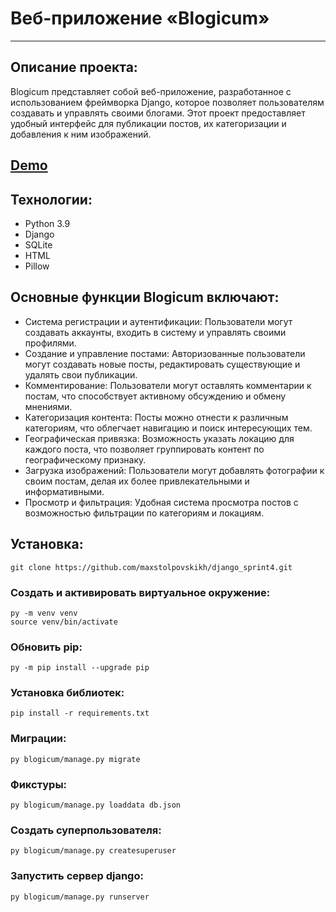 # Веб-приложение «Blogicum»

---

## Описание проекта:
Blogicum представляет собой веб-приложение, разработанное с использованием фреймворка Django, которое позволяет пользователям создавать и управлять своими блогами. Этот проект предоставляет удобный интерфейс для публикации постов, их категоризации и добавления к ним изображений.

## [Demo](https://maxstolpovskikh.pythonanywhere.com/)

## Технологии:
- Python 3.9
- Django
- SQLite
- HTML
- Pillow

## Основные функции Blogicum включают:

- Система регистрации и аутентификации: Пользователи могут создавать аккаунты, входить в систему и управлять своими профилями.
- Создание и управление постами: Авторизованные пользователи могут создавать новые посты, редактировать существующие и удалять свои публикации.
- Комментирование: Пользователи могут оставлять комментарии к постам, что способствует активному обсуждению и обмену мнениями.
- Категоризация контента: Посты можно отнести к различным категориям, что облегчает навигацию и поиск интересующих тем.
- Географическая привязка: Возможность указать локацию для каждого поста, что позволяет группировать контент по географическому признаку.
- Загрузка изображений: Пользователи могут добавлять фотографии к своим постам, делая их более привлекательными и информативными.
- Просмотр и фильтрация: Удобная система просмотра постов с возможностью фильтрации по категориям и локациям.

## Установка:
`git clone https://github.com/maxstolpovskikh/django_sprint4.git`

### Создать и активировать виртуальное окружение:
```
py -m venv venv
source venv/bin/activate
```

### Обновить pip:
`py -m pip install --upgrade pip`

### Установка библиотек:
`pip install -r requirements.txt`

### Миграции:
`py blogicum/manage.py migrate`

### Фикстуры:
`py blogicum/manage.py loaddata db.json`

### Создать суперпользователя:
`py blogicum/manage.py createsuperuser`

### Запустить сервер django:
`py blogicum/manage.py runserver`